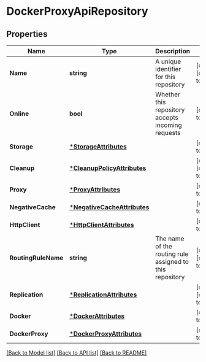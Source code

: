 # DockerProxyApiRepository

## Properties
Name | Type | Description | Notes
------------ | ------------- | ------------- | -------------
**Name** | **string** | A unique identifier for this repository | [optional] [default to null]
**Online** | **bool** | Whether this repository accepts incoming requests | [default to null]
**Storage** | [***StorageAttributes**](StorageAttributes.md) |  | [default to null]
**Cleanup** | [***CleanupPolicyAttributes**](CleanupPolicyAttributes.md) |  | [optional] [default to null]
**Proxy** | [***ProxyAttributes**](ProxyAttributes.md) |  | [default to null]
**NegativeCache** | [***NegativeCacheAttributes**](NegativeCacheAttributes.md) |  | [default to null]
**HttpClient** | [***HttpClientAttributes**](HttpClientAttributes.md) |  | [default to null]
**RoutingRuleName** | **string** | The name of the routing rule assigned to this repository | [optional] [default to null]
**Replication** | [***ReplicationAttributes**](ReplicationAttributes.md) |  | [optional] [default to null]
**Docker** | [***DockerAttributes**](DockerAttributes.md) |  | [default to null]
**DockerProxy** | [***DockerProxyAttributes**](DockerProxyAttributes.md) |  | [default to null]

[[Back to Model list]](../README.md#documentation-for-models) [[Back to API list]](../README.md#documentation-for-api-endpoints) [[Back to README]](../README.md)

